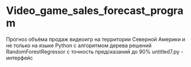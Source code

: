 # Video_game_sales_forecast_program
Прогноз объёма продаж видеоигр на территории Северной Америки и не только на языке Python с алгоритмом дерева решений RandomForestRegressor с точность предсказаний до 90% 
untitled7.py - интерфейс
